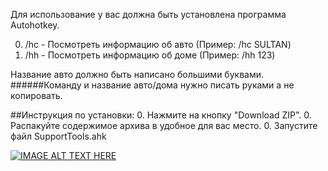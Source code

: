 Для использование у вас должна быть установлена программа Autohotkey.

0. /hc - Посмотреть информацию об авто (Пример: /hc SULTAN)
0. /hh - Посмотреть информацию об доме (Пример: /hh 123)

Название авто должно быть написано большими буквами. 
######Команду и название авто/дома нужно писать руками а не копировать. 

##Инструкция по установки:
0. Нажмите на кнопку "Download ZIP".
0. Распакуйте содержимое архива в удобное для вас место.
0. Запустите файл SupportTools.ahk

[![IMAGE ALT TEXT HERE](http://img.youtube.com/vi/HuHEfv4PIrY/0.jpg)](http://www.youtube.com/watch?v=HuHEfv4PIrY)
